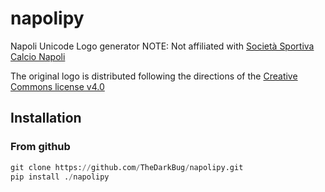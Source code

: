# napolipy

Napoli Unicode Logo generator
NOTE: Not affiliated with [Società Sportiva Calcio Napoli](https://sscnapoli.it)

The original logo is distributed following the directions of the [Creative Commons license v4.0](https://creativecommons.org/licenses/by/4.0/)

## Installation

### From github

```python
git clone https://github.com/TheDarkBug/napolipy.git
pip install ./napolipy
```
